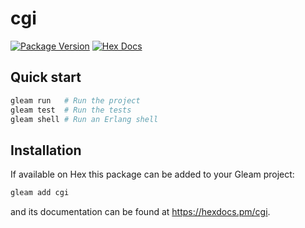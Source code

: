 # cgi

[![Package Version](https://img.shields.io/hexpm/v/cgi)](https://hex.pm/packages/cgi)
[![Hex Docs](https://img.shields.io/badge/hex-docs-ffaff3)](https://hexdocs.pm/cgi/)

## Quick start

```sh
gleam run   # Run the project
gleam test  # Run the tests
gleam shell # Run an Erlang shell
```

## Installation

If available on Hex this package can be added to your Gleam project:

```sh
gleam add cgi
```

and its documentation can be found at <https://hexdocs.pm/cgi>.

